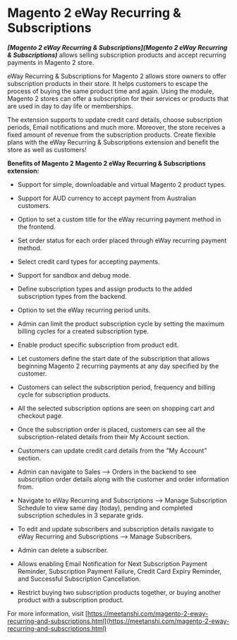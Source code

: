 # Magento 2 eWay Recurring & Subscriptions 

***[Magento 2 eWay Recurring & Subscriptions](Magento 2 eWay Recurring & Subscriptions)*** allows selling subscription products and accept recurring payments in Magento 2 store.

eWay Recurring & Subscriptions for Magento 2 allows store owners to offer subscription products in their store. It helps customers to escape the process of buying the same product time and again. Using the module, Magento 2 stores can offer a subscription for their services or products that are used in day to day life or memberships.


The extension supports to update credit card details, choose subscription periods, Email notifications and much more. Moreover, the store receives a fixed amount of revenue from the subscription products. Create flexible plans with the eWay Recurring & Subscriptions extension and benefit the store as well as customers!

**Benefits of Magento 2 Magento 2 eWay Recurring & Subscriptions extension:**

* Support for simple, downloadable and virtual Magento 2 product types.

* Support for AUD currency to accept payment from Australian customers.

* Option to set a custom title for the eWay recurring payment method in the frontend.

* Set order status for each order placed through eWay recurring payment method.

* Select credit card types for accepting payments.

* Support for sandbox and debug mode.

* Define subscription types and assign products to the added subscription types from the backend.

* Option to set the eWay recurring period units.

* Admin can limit the product subscription cycle by setting the maximum billing cycles for a created subscription type.

* Enable product specific subscription from product edit.

* Let customers define the start date of the subscription that allows beginning Magento 2 recurring payments at any day specified by the customer.

* Customers can select the subscription period, frequency and billing cycle for subscription products.

* All the selected subscription options are seen on shopping cart and checkout page.

* Once the subscription order is placed, customers can see all the subscription-related details from their My Account section.

* Customers can update credit card details from the "My Account" section.

* Admin can navigate to Sales --> Orders in the backend to see subscription order details along with the customer and order information from.

* Navigate to eWay Recurring and Subscriptions --> Manage Subscription Schedule to view same day (today), pending and completed subscription schedules in 3 separate grids.

* To edit and update subscribers and subscription details navigate to eWay Recurring and Subscriptions --> Manage Subscribers.

* Admin can delete a subscriber.

* Allows enabling Email Notification for Next Subscription Payment Reminder, Subscription Payment Failure, Credit Card Expiry Reminder, and Successful Subscription Cancellation.

* Restrict buying two subscription products together, or buying another product with a subscription product.

For more information, visit [https://meetanshi.com/magento-2-eway-recurring-and-subscriptions.html](https://meetanshi.com/magento-2-eway-recurring-and-subscriptions.html)



